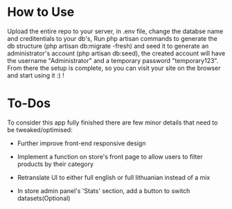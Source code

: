 # How to Use
Upload the entire repo to your server, in .env file, change the databse name and creditentials to your db's,
Run php artisan commands to generate the db structure (php artisan db:migrate -fresh) and seed it to generate an administrator's account (php artisan db:seed), the created account will have the username "Administrator" and a temporary password "temporary123".
From there the setup is complete, so you can visit your site on the browser and start using it :) !

# To-Dos
To consider this app fully finished there are few minor details that need to be tweaked/optimised:
- Further improve front-end responsive design
- Implement a function on store's front page to allow users to filter products by their category
- Retranslate UI to either full english or full lithuanian instead of a mix 

- In store admin panel's 'Stats' section, add a button to switch datasets(Optional)
